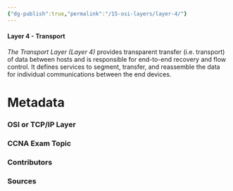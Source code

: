 ```yaml
---
{"dg-publish":true,"permalink":"/15-osi-layers/layer-4/"}
---
```


#### Layer 4 - Transport
*The Transport Layer (Layer 4)* provides transparent transfer (i.e. transport) of data between hosts and is responsible for end-to-end recovery and flow control. It defines services to segment, transfer, and reassemble the data for individual communications between the end devices.


# Metadata
### OSI or TCP/IP Layer

### CCNA Exam Topic

### Contributors

### Sources
